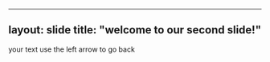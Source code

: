 -------
layout: slide
title: "welcome to our second slide!"
------
your text
use the left arrow to go back
